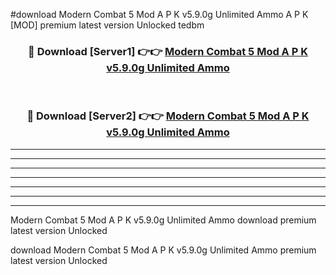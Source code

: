 #download Modern Combat 5 Mod A P K v5.9.0g Unlimited Ammo  A P K [MOD] premium latest version Unlocked tedbm 



<div align="center">
<h3>🔴 Download [Server1] 👉👉 <a href="https://apkdownload2.web.app/">Modern Combat 5 Mod A P K v5.9.0g Unlimited Ammo </a></h3><br>

<h3>🔴 Download [Server2] 👉👉 <a href="https://apkdownload2.web.app/">Modern Combat 5 Mod A P K v5.9.0g Unlimited Ammo </a></h3>
</div>





----------------------------------------------------------

----------------------------------------------------------

----------------------------------------------------------

----------------------------------------------------------

----------------------------------------------------------

----------------------------------------------------------

----------------------------------------------------------

Modern Combat 5 Mod A P K v5.9.0g Unlimited Ammo  download premium latest version Unlocked

download Modern Combat 5 Mod A P K v5.9.0g Unlimited Ammo  premium latest version Unlocked
